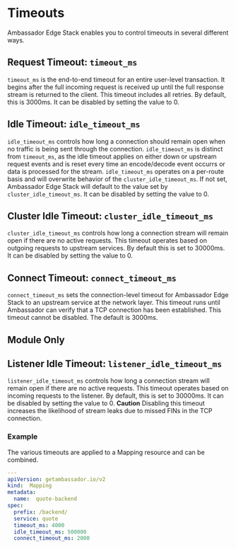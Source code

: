 # Timeouts

Ambassador Edge Stack enables you to control timeouts in several different ways.

## Request Timeout: `timeout_ms`

`timeout_ms` is the end-to-end timeout for an entire user-level transaction. It begins after the full incoming request is received up until the full response stream is returned to the client. This timeout includes all retries. By default, this is 3000ms.  It can be disabled by setting the value to 0.

## Idle Timeout: `idle_timeout_ms`

`idle_timeout_ms` controls how long a connection should remain open when no traffic is being sent through the connection. `idle_timeout_ms` is distinct from `timeout_ms`, as the idle timeout applies on either down or upstream request events and is reset every time an encode/decode event occurrs or data is processed for the stream. `idle_timeout_ms` operates on a per-route basis and will overwrite behavior of the `cluster_idle_timeout_ms`.  If not set, Ambassador Edge Stack will default to the value set by `cluster_idle_timeout_ms`. It can be disabled by setting the value to 0.

## Cluster Idle Timeout: `cluster_idle_timeout_ms`

`cluster_idle_timeout_ms` controls how long a connection stream will remain open if there are no active requests. This timeout operates based on outgoing requests to upstream services. By default this is set to 30000ms.  It can be disabled by setting the value to 0.

## Connect Timeout: `connect_timeout_ms`

`connect_timeout_ms` sets the connection-level timeout for Ambassador Edge Stack to an upstream service at the network layer.  This timeout runs until Ambassador can verify that a TCP connection has been established.  This timeout cannot be disabled. The default is 3000ms.

## Module Only

## Listener Idle Timeout: `listener_idle_timeout_ms`

`listener_idle_timeout_ms` controls how long a connection stream will remain open if there are no active requests.  This timeout operates based on incoming requests to the listener.  By default, this is set to 30000ms.  It can be disabled by setting the value to 0.  **Caution** Disabling this timeout increases the likelihood of stream leaks due to missed FINs in the TCP connection.

### Example

The various timeouts are applied to a Mapping resource and can be combined.

```yaml
---
apiVersion: getambassador.io/v2
kind:  Mapping
metadata:
  name:  quote-backend
spec:
  prefix: /backend/
  service: quote
  timeout_ms: 4000
  idle_timeout_ms: 500000
  connect_timeout_ms: 2000
```